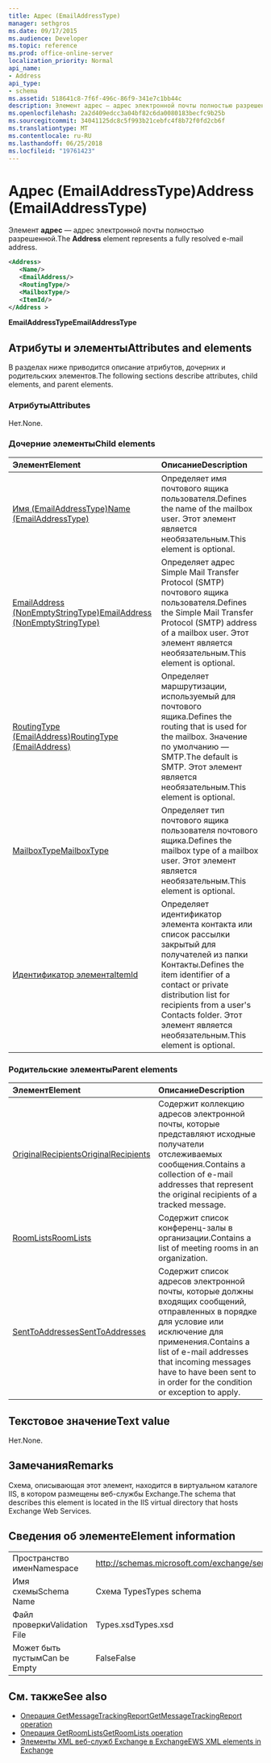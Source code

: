 ```yaml
---
title: Адрес (EmailAddressType)
manager: sethgros
ms.date: 09/17/2015
ms.audience: Developer
ms.topic: reference
ms.prod: office-online-server
localization_priority: Normal
api_name:
- Address
api_type:
- schema
ms.assetid: 518641c8-7f6f-496c-86f9-341e7c1bb44c
description: Элемент адрес — адрес электронной почты полностью разрешенной.
ms.openlocfilehash: 2a2d409edcc3a04bf82c6da0080183becfc9b25b
ms.sourcegitcommit: 34041125dc8c5f993b21cebfc4f8b72f0fd2cb6f
ms.translationtype: MT
ms.contentlocale: ru-RU
ms.lasthandoff: 06/25/2018
ms.locfileid: "19761423"
---
```

# <a name="address-emailaddresstype"></a><span data-ttu-id="98f1e-103">Адрес (EmailAddressType)</span><span class="sxs-lookup"><span data-stu-id="98f1e-103">Address (EmailAddressType)</span></span>

<span data-ttu-id="98f1e-104">Элемент **адрес** — адрес электронной почты полностью разрешенной.</span><span class="sxs-lookup"><span data-stu-id="98f1e-104">The **Address** element represents a fully resolved e-mail address.</span></span> 
  
```XML
<Address>
   <Name/>
   <EmailAddress/>
   <RoutingType/>
   <MailboxType/>
   <ItemId/>
</Address >
```

 <span data-ttu-id="98f1e-105">**EmailAddressType**</span><span class="sxs-lookup"><span data-stu-id="98f1e-105">**EmailAddressType**</span></span>
## <a name="attributes-and-elements"></a><span data-ttu-id="98f1e-106">Атрибуты и элементы</span><span class="sxs-lookup"><span data-stu-id="98f1e-106">Attributes and elements</span></span>

<span data-ttu-id="98f1e-107">В разделах ниже приводится описание атрибутов, дочерних и родительских элементов.</span><span class="sxs-lookup"><span data-stu-id="98f1e-107">The following sections describe attributes, child elements, and parent elements.</span></span>
  
### <a name="attributes"></a><span data-ttu-id="98f1e-108">Атрибуты</span><span class="sxs-lookup"><span data-stu-id="98f1e-108">Attributes</span></span>

<span data-ttu-id="98f1e-109">Нет.</span><span class="sxs-lookup"><span data-stu-id="98f1e-109">None.</span></span>
  
### <a name="child-elements"></a><span data-ttu-id="98f1e-110">Дочерние элементы</span><span class="sxs-lookup"><span data-stu-id="98f1e-110">Child elements</span></span>

|<span data-ttu-id="98f1e-111">**Элемент**</span><span class="sxs-lookup"><span data-stu-id="98f1e-111">**Element**</span></span>|<span data-ttu-id="98f1e-112">**Описание**</span><span class="sxs-lookup"><span data-stu-id="98f1e-112">**Description**</span></span>|
|:-----|:-----|
|[<span data-ttu-id="98f1e-113">Имя (EmailAddressType)</span><span class="sxs-lookup"><span data-stu-id="98f1e-113">Name (EmailAddressType)</span></span>](name-emailaddresstype.md) <br/> |<span data-ttu-id="98f1e-114">Определяет имя почтового ящика пользователя.</span><span class="sxs-lookup"><span data-stu-id="98f1e-114">Defines the name of the mailbox user.</span></span> <span data-ttu-id="98f1e-115">Этот элемент является необязательным.</span><span class="sxs-lookup"><span data-stu-id="98f1e-115">This element is optional.</span></span>  <br/> |
|[<span data-ttu-id="98f1e-116">EmailAddress (NonEmptyStringType)</span><span class="sxs-lookup"><span data-stu-id="98f1e-116">EmailAddress (NonEmptyStringType)</span></span>](emailaddress-nonemptystringtype.md) <br/> |<span data-ttu-id="98f1e-117">Определяет адрес Simple Mail Transfer Protocol (SMTP) почтового ящика пользователя.</span><span class="sxs-lookup"><span data-stu-id="98f1e-117">Defines the Simple Mail Transfer Protocol (SMTP) address of a mailbox user.</span></span> <span data-ttu-id="98f1e-118">Этот элемент является необязательным.</span><span class="sxs-lookup"><span data-stu-id="98f1e-118">This element is optional.</span></span>  <br/> |
|[<span data-ttu-id="98f1e-119">RoutingType (EmailAddress)</span><span class="sxs-lookup"><span data-stu-id="98f1e-119">RoutingType (EmailAddress)</span></span>](routingtype-emailaddress.md) <br/> |<span data-ttu-id="98f1e-120">Определяет маршрутизации, используемый для почтового ящика.</span><span class="sxs-lookup"><span data-stu-id="98f1e-120">Defines the routing that is used for the mailbox.</span></span> <span data-ttu-id="98f1e-121">Значение по умолчанию — SMTP.</span><span class="sxs-lookup"><span data-stu-id="98f1e-121">The default is SMTP.</span></span> <span data-ttu-id="98f1e-122">Этот элемент является необязательным.</span><span class="sxs-lookup"><span data-stu-id="98f1e-122">This element is optional.</span></span>  <br/> |
|[<span data-ttu-id="98f1e-123">MailboxType</span><span class="sxs-lookup"><span data-stu-id="98f1e-123">MailboxType</span></span>](mailboxtype.md) <br/> |<span data-ttu-id="98f1e-124">Определяет тип почтового ящика пользователя почтового ящика.</span><span class="sxs-lookup"><span data-stu-id="98f1e-124">Defines the mailbox type of a mailbox user.</span></span> <span data-ttu-id="98f1e-125">Этот элемент является необязательным.</span><span class="sxs-lookup"><span data-stu-id="98f1e-125">This element is optional.</span></span>  <br/> |
|[<span data-ttu-id="98f1e-126">Идентификатор элемента</span><span class="sxs-lookup"><span data-stu-id="98f1e-126">ItemId</span></span>](itemid.md) <br/> |<span data-ttu-id="98f1e-127">Определяет идентификатор элемента контакта или список рассылки закрытый для получателей из папки Контакты.</span><span class="sxs-lookup"><span data-stu-id="98f1e-127">Defines the item identifier of a contact or private distribution list for recipients from a user's Contacts folder.</span></span> <span data-ttu-id="98f1e-128">Этот элемент является необязательным.</span><span class="sxs-lookup"><span data-stu-id="98f1e-128">This element is optional.</span></span>  <br/> |
   
### <a name="parent-elements"></a><span data-ttu-id="98f1e-129">Родительские элементы</span><span class="sxs-lookup"><span data-stu-id="98f1e-129">Parent elements</span></span>

|<span data-ttu-id="98f1e-130">**Элемент**</span><span class="sxs-lookup"><span data-stu-id="98f1e-130">**Element**</span></span>|<span data-ttu-id="98f1e-131">**Описание**</span><span class="sxs-lookup"><span data-stu-id="98f1e-131">**Description**</span></span>|
|:-----|:-----|
|[<span data-ttu-id="98f1e-132">OriginalRecipients</span><span class="sxs-lookup"><span data-stu-id="98f1e-132">OriginalRecipients</span></span>](originalrecipients.md) <br/> |<span data-ttu-id="98f1e-133">Содержит коллекцию адресов электронной почты, которые представляют исходные получатели отслеживаемых сообщения.</span><span class="sxs-lookup"><span data-stu-id="98f1e-133">Contains a collection of e-mail addresses that represent the original recipients of a tracked message.</span></span>  <br/> |
|[<span data-ttu-id="98f1e-134">RoomLists</span><span class="sxs-lookup"><span data-stu-id="98f1e-134">RoomLists</span></span>](roomlists.md) <br/> |<span data-ttu-id="98f1e-135">Содержит список конференц-залы в организации.</span><span class="sxs-lookup"><span data-stu-id="98f1e-135">Contains a list of meeting rooms in an organization.</span></span>  <br/> |
|[<span data-ttu-id="98f1e-136">SentToAddresses</span><span class="sxs-lookup"><span data-stu-id="98f1e-136">SentToAddresses</span></span>](senttoaddresses.md) <br/> |<span data-ttu-id="98f1e-137">Содержит список адресов электронной почты, которые должны входящих сообщений, отправленных в порядке для условие или исключение для применения.</span><span class="sxs-lookup"><span data-stu-id="98f1e-137">Contains a list of e-mail addresses that incoming messages have to have been sent to in order for the condition or exception to apply.</span></span>  <br/> |
   
## <a name="text-value"></a><span data-ttu-id="98f1e-138">Текстовое значение</span><span class="sxs-lookup"><span data-stu-id="98f1e-138">Text value</span></span>

<span data-ttu-id="98f1e-139">Нет.</span><span class="sxs-lookup"><span data-stu-id="98f1e-139">None.</span></span>
  
## <a name="remarks"></a><span data-ttu-id="98f1e-140">Замечания</span><span class="sxs-lookup"><span data-stu-id="98f1e-140">Remarks</span></span>

<span data-ttu-id="98f1e-141">Схема, описывающая этот элемент, находится в виртуальном каталоге IIS, в котором размещены веб-службы Exchange.</span><span class="sxs-lookup"><span data-stu-id="98f1e-141">The schema that describes this element is located in the IIS virtual directory that hosts Exchange Web Services.</span></span>
  
## <a name="element-information"></a><span data-ttu-id="98f1e-142">Сведения об элементе</span><span class="sxs-lookup"><span data-stu-id="98f1e-142">Element information</span></span>

|||
|:-----|:-----|
|<span data-ttu-id="98f1e-143">Пространство имен</span><span class="sxs-lookup"><span data-stu-id="98f1e-143">Namespace</span></span>  <br/> |http://schemas.microsoft.com/exchange/services/2006/types  <br/> |
|<span data-ttu-id="98f1e-144">Имя схемы</span><span class="sxs-lookup"><span data-stu-id="98f1e-144">Schema Name</span></span>  <br/> |<span data-ttu-id="98f1e-145">Схема Types</span><span class="sxs-lookup"><span data-stu-id="98f1e-145">Types schema</span></span>  <br/> |
|<span data-ttu-id="98f1e-146">Файл проверки</span><span class="sxs-lookup"><span data-stu-id="98f1e-146">Validation File</span></span>  <br/> |<span data-ttu-id="98f1e-147">Types.xsd</span><span class="sxs-lookup"><span data-stu-id="98f1e-147">Types.xsd</span></span>  <br/> |
|<span data-ttu-id="98f1e-148">Может быть пустым</span><span class="sxs-lookup"><span data-stu-id="98f1e-148">Can be Empty</span></span>  <br/> |<span data-ttu-id="98f1e-149">False</span><span class="sxs-lookup"><span data-stu-id="98f1e-149">False</span></span>  <br/> |
   
## <a name="see-also"></a><span data-ttu-id="98f1e-150">См. также</span><span class="sxs-lookup"><span data-stu-id="98f1e-150">See also</span></span>

- [<span data-ttu-id="98f1e-151">Операция GetMessageTrackingReport</span><span class="sxs-lookup"><span data-stu-id="98f1e-151">GetMessageTrackingReport operation</span></span>](getmessagetrackingreport-operation.md) 
- [<span data-ttu-id="98f1e-152">Операция GetRoomLists</span><span class="sxs-lookup"><span data-stu-id="98f1e-152">GetRoomLists operation</span></span>](getroomlists-operation.md)
- [<span data-ttu-id="98f1e-153">Элементы XML веб-служб Exchange в Exchange</span><span class="sxs-lookup"><span data-stu-id="98f1e-153">EWS XML elements in Exchange</span></span>](ews-xml-elements-in-exchange.md)

